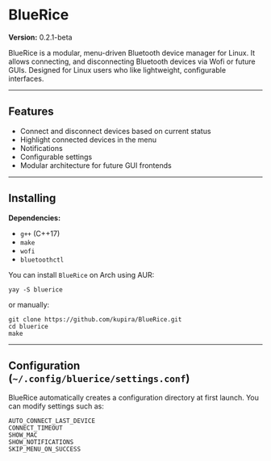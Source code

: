 # BlueRice

**Version:** 0.2.1-beta  

BlueRice is a modular, menu-driven Bluetooth device manager for Linux. It allows connecting, and disconnecting Bluetooth devices via Wofi or future GUIs. Designed for Linux users who like lightweight, configurable interfaces.

---

## Features

- Connect and disconnect devices based on current status
- Highlight connected devices in the menu
- Notifications
- Configurable settings
- Modular architecture for future GUI frontends

---

## Installing

**Dependencies:**

- `g++` (C++17)
- `make`
- `wofi`
- `bluetoothctl`

You can install `BlueRice` on Arch using AUR:

```
yay -S bluerice
```
or manually:
```
git clone https://github.com/kupira/BlueRice.git
cd bluerice
make
```
---
## Configuration (`~/.config/bluerice/settings.conf`)

BlueRice automatically creates a configuration directory at first launch. You can modify settings such as:

```
AUTO_CONNECT_LAST_DEVICE
CONNECT_TIMEOUT
SHOW_MAC
SHOW_NOTIFICATIONS
SKIP_MENU_ON_SUCCESS
```
